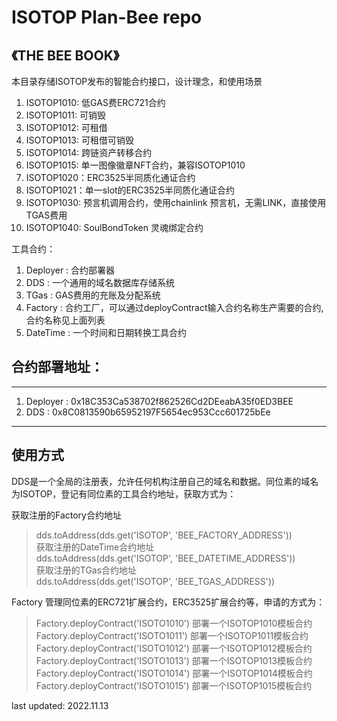 # ISOTOP Plan-Bee repo
## 《THE BEE BOOK》 

本目录存储ISOTOP发布的智能合约接口，设计理念，和使用场景  
1. ISOTOP1010: 低GAS费ERC721合约  
2. ISOTOP1011: 可销毁  
3. ISOTOP1012: 可租借 
4. ISOTOP1013: 可租借可销毁  
5. ISOTOP1014: 跨链资产转移合约  
6. ISOTOP1015: 单一图像徽章NFT合约，兼容ISOTOP1010  
7. ISOTOP1020：ERC3525半同质化通证合约  
8. ISOTOP1021：单一slot的ERC3525半同质化通证合约  
9. ISOTOP1030: 预言机调用合约，使用chainlink 预言机，无需LINK，直接使用TGAS费用
10. ISOTOP1040: SoulBondToken 灵魂绑定合约  

工具合约：  
1. Deployer : 合约部署器  
2. DDS :  一个通用的域名数据库存储系统  
3. TGas : GAS费用的充账及分配系统  
4. Factory : 合约工厂，可以通过deployContract输入合约名称生产需要的合约, 合约名称见上面列表  
5. DateTime : 一个时间和日期转换工具合约  


## 合约部署地址：

***
1. Deployer : 0x18C353Ca538702f862526Cd2DEeabA35f0ED3BEE  
2. DDS : 0x8C0813590b65952197F5654ec953Ccc601725bEe  

***
## 使用方式

DDS是一个全局的注册表，允许任何机构注册自己的域名和数据。同位素的域名为ISOTOP，登记有同位素的工具合约地址，获取方式为：  

获取注册的Factory合约地址 
> dds.toAddress(dds.get('ISOTOP', 'BEE_FACTORY_ADDRESS'))   
获取注册的DateTime合约地址  
> dds.toAddress(dds.get('ISOTOP', 'BEE_DATETIME_ADDRESS'))  
获取注册的TGas合约地址  
> dds.toAddress(dds.get('ISOTOP', 'BEE_TGAS_ADDRESS'))  

Factory 管理同位素的ERC721扩展合约，ERC3525扩展合约等，申请的方式为：  
> Factory.deployContract('ISOTO1010')  部署一个ISOTOP1010模板合约  
> Factory.deployContract('ISOTO1011')  部署一个ISOTOP1011模板合约  
> Factory.deployContract('ISOTO1012')  部署一个ISOTOP1012模板合约  
> Factory.deployContract('ISOTO1013')  部署一个ISOTOP1013模板合约  
> Factory.deployContract('ISOTO1014')  部署一个ISOTOP1014模板合约  
> Factory.deployContract('ISOTO1015')  部署一个ISOTOP1015模板合约  

last updated: 2022.11.13